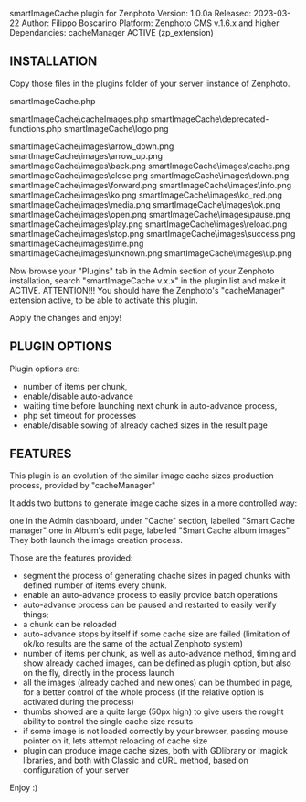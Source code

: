 smartImageCache plugin for Zenphoto
Version: 1.0.0a
Released: 2023-03-22
Author: Filippo Boscarino
Platform: Zenphoto CMS v.1.6.x and higher
Dependancies: cacheManager ACTIVE (zp_extension)

INSTALLATION
--------------------------
Copy those files in the plugins folder of your server iinstance of Zenphoto.

smartImageCache.php

smartImageCache\cacheImages.php
smartImageCache\deprecated-functions.php
smartImageCache\logo.png

smartImageCache\images\arrow_down.png
smartImageCache\images\arrow_up.png
smartImageCache\images\back.png
smartImageCache\images\cache.png
smartImageCache\images\close.png
smartImageCache\images\down.png
smartImageCache\images\forward.png
smartImageCache\images\info.png
smartImageCache\images\ko.png
smartImageCache\images\ko_red.png
smartImageCache\images\media.png
smartImageCache\images\ok.png
smartImageCache\images\open.png
smartImageCache\images\pause.png
smartImageCache\images\play.png
smartImageCache\images\reload.png
smartImageCache\images\stop.png
smartImageCache\images\success.png
smartImageCache\images\time.png
smartImageCache\images\unknown.png
smartImageCache\images\up.png

Now browse your "Plugins" tab in the Admin section of your Zenphoto installation, search "smartImageCache v.x.x" in the plugin list and make it ACTIVE.
ATTENTION!!! You should have the Zenphoto's "cacheManager" extension active, to be able to activate this plugin.

Apply the changes and enjoy!

PLUGIN OPTIONS
--------------------------
Plugin options are:
- number of items per chunk,
- enable/disable auto-advance
- waiting time before launching next chunk in auto-advance process,
- php set timeout for processes
- enable/disable sowing of already cached sizes in the result page

FEATURES
--------------------------
This plugin is an evolution of the similar image cache sizes production process, provided by "cacheManager"

It adds two buttons to generate image cache sizes in a more controlled way:

one in the Admin dashboard, under "Cache" section, labelled "Smart Cache manager"
one in Album's edit page, labelled "Smart Cache album images"
They both launch the image creation process.

Those are the features provided:
- segment the process of generating chache sizes in paged chunks with defined number of items every chunk.
- enable an auto-advance process to easily provide batch operations
- auto-advance process can be paused and restarted to easily verify things;
- a chunk can be reloaded
- auto-advance stops by itself if some cache size are failed (limitation of ok/ko results are the same of the actual Zenphoto system)
- number of items per chunk, as well as auto-advance method, timing and show already cached images, can be defined as plugin option, but also on the fly, directly in the process launch
- all the images (already cached and new ones) can be thumbed in page, for a better control of the whole process (if the relative option is activated during the process)
- thumbs showed are a quite large (50px high) to give users the rought ability to control the single cache size results
- if some image is not loaded correctly by your browser, passing mouse pointer on it, lets attempt reloading of cache size
- plugin can produce image cache sizes, both with GDlibrary or Imagick libraries, and both with Classic and cURL method, based on configuration of your server

Enjoy :)